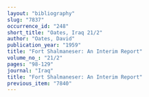 ```yaml
---
layout: "bibliography"
slug: "7837"
occurrence_id: "248"
short_title: "Oates, Iraq 21/2"
author: "Oates, David"
publication_year: "1959"
title: "Fort Shalmaneser: An Interim Report"
volume_no_: "21/2"
pages: "98-129"
journal: "Iraq"
title: "Fort Shalmaneser: An Interim Report"
previous_item: "7840"
---
```

